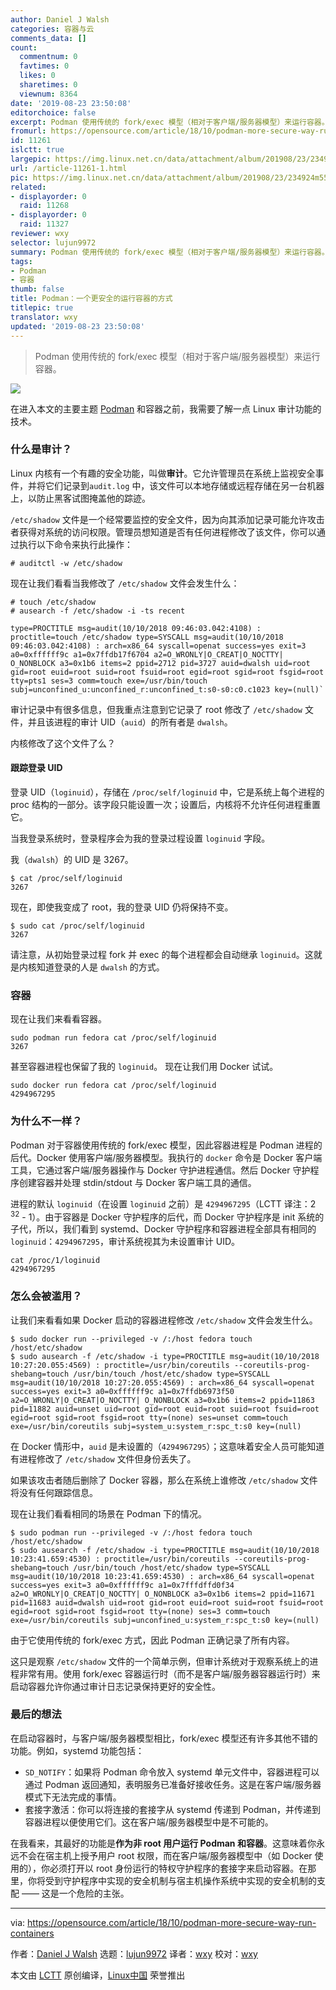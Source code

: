 ```yaml
---
author: Daniel J Walsh
categories: 容器与云
comments_data: []
count:
  commentnum: 0
  favtimes: 0
  likes: 0
  sharetimes: 0
  viewnum: 8364
date: '2019-08-23 23:50:08'
editorchoice: false
excerpt: Podman 使用传统的 fork/exec 模型（相对于客户端/服务器模型）来运行容器。
fromurl: https://opensource.com/article/18/10/podman-more-secure-way-run-containers
id: 11261
islctt: true
largepic: https://img.linux.net.cn/data/attachment/album/201908/23/234924m55sn8zt3b5q8815.jpg
url: /article-11261-1.html
pic: https://img.linux.net.cn/data/attachment/album/201908/23/234924m55sn8zt3b5q8815.jpg.thumb.jpg
related:
- displayorder: 0
  raid: 11268
- displayorder: 0
  raid: 11327
reviewer: wxy
selector: lujun9972
summary: Podman 使用传统的 fork/exec 模型（相对于客户端/服务器模型）来运行容器。
tags:
- Podman
- 容器
thumb: false
title: Podman：一个更安全的运行容器的方式
titlepic: true
translator: wxy
updated: '2019-08-23 23:50:08'
---
```



> 
> Podman 使用传统的 fork/exec 模型（相对于客户端/服务器模型）来运行容器。
> 
> 
> 


![](/data/attachment/album/201908/23/234924m55sn8zt3b5q8815.jpg)


在进入本文的主要主题 [Podman](https://podman.io) 和容器之前，我需要了解一点 Linux 审计功能的技术。


### 什么是审计？


Linux 内核有一个有趣的安全功能，叫做**审计**。它允许管理员在系统上监视安全事件，并将它们记录到`audit.log` 中，该文件可以本地存储或远程存储在另一台机器上，以防止黑客试图掩盖他的踪迹。


`/etc/shadow` 文件是一个经常要监控的安全文件，因为向其添加记录可能允许攻击者获得对系统的访问权限。管理员想知道是否有任何进程修改了该文件，你可以通过执行以下命令来执行此操作：



```
# auditctl -w /etc/shadow
```

现在让我们看看当我修改了 `/etc/shadow` 文件会发生什么：



```
# touch /etc/shadow 
# ausearch -f /etc/shadow -i -ts recent

type=PROCTITLE msg=audit(10/10/2018 09:46:03.042:4108) : proctitle=touch /etc/shadow type=SYSCALL msg=audit(10/10/2018 09:46:03.042:4108) : arch=x86_64 syscall=openat success=yes exit=3 a0=0xffffff9c a1=0x7ffdb17f6704 a2=O_WRONLY|O_CREAT|O_NOCTTY| O_NONBLOCK a3=0x1b6 items=2 ppid=2712 pid=3727 auid=dwalsh uid=root gid=root euid=root suid=root fsuid=root egid=root sgid=root fsgid=root tty=pts1 ses=3 comm=touch exe=/usr/bin/touch subj=unconfined_u:unconfined_r:unconfined_t:s0-s0:c0.c1023 key=(null)`
```

审计记录中有很多信息，但我重点注意到它记录了 root 修改了 `/etc/shadow` 文件，并且该进程的审计 UID（`auid`）的所有者是 `dwalsh`。


内核修改了这个文件了么？


#### 跟踪登录 UID


登录 UID（`loginuid`），存储在 `/proc/self/loginuid` 中，它是系统上每个进程的 proc 结构的一部分。该字段只能设置一次；设置后，内核将不允许任何进程重置它。


当我登录系统时，登录程序会为我的登录过程设置 `loginuid` 字段。


我（`dwalsh`）的 UID 是 3267。



```
$ cat /proc/self/loginuid
3267
```

现在，即使我变成了 root，我的登录 UID 仍将保持不变。



```
$ sudo cat /proc/self/loginuid
3267
```

请注意，从初始登录过程 fork 并 exec 的每个进程都会自动继承 `loginuid`。这就是内核知道登录的人是 `dwalsh` 的方式。


### 容器


现在让我们来看看容器。



```
sudo podman run fedora cat /proc/self/loginuid
3267
```

甚至容器进程也保留了我的 `loginuid`。 现在让我们用 Docker 试试。



```
sudo docker run fedora cat /proc/self/loginuid 
4294967295
```

### 为什么不一样？


Podman 对于容器使用传统的 fork/exec 模型，因此容器进程是 Podman 进程的后代。Docker 使用客户端/服务器模型。我执行的 `docker` 命令是 Docker 客户端工具，它通过客户端/服务器操作与 Docker 守护进程通信。然后 Docker 守护程序创建容器并处理 stdin/stdout 与 Docker 客户端工具的通信。


进程的默认 `loginuid`（在设置 `loginuid` 之前）是 `4294967295`（LCTT 译注：2<sup> 32</sup> - 1）。由于容器是 Docker 守护程序的后代，而 Docker 守护程序是 init 系统的子代，所以，我们看到 systemd、Docker 守护程序和容器进程全部具有相同的 `loginuid`：`4294967295`，审计系统视其为未设置审计 UID。



```
cat /proc/1/loginuid 
4294967295
```

### 怎么会被滥用？


让我们来看看如果 Docker 启动的容器进程修改 `/etc/shadow` 文件会发生什么。



```
$ sudo docker run --privileged -v /:/host fedora touch /host/etc/shadow 
$ sudo ausearch -f /etc/shadow -i type=PROCTITLE msg=audit(10/10/2018 10:27:20.055:4569) : proctitle=/usr/bin/coreutils --coreutils-prog-shebang=touch /usr/bin/touch /host/etc/shadow type=SYSCALL msg=audit(10/10/2018 10:27:20.055:4569) : arch=x86_64 syscall=openat success=yes exit=3 a0=0xffffff9c a1=0x7ffdb6973f50 a2=O_WRONLY|O_CREAT|O_NOCTTY| O_NONBLOCK a3=0x1b6 items=2 ppid=11863 pid=11882 auid=unset uid=root gid=root euid=root suid=root fsuid=root egid=root sgid=root fsgid=root tty=(none) ses=unset comm=touch exe=/usr/bin/coreutils subj=system_u:system_r:spc_t:s0 key=(null)
```

在 Docker 情形中，`auid` 是未设置的（`4294967295`）；这意味着安全人员可能知道有进程修改了 `/etc/shadow` 文件但身份丢失了。


如果该攻击者随后删除了 Docker 容器，那么在系统上谁修改 `/etc/shadow` 文件将没有任何跟踪信息。


现在让我们看看相同的场景在 Podman 下的情况。



```
$ sudo podman run --privileged -v /:/host fedora touch /host/etc/shadow 
$ sudo ausearch -f /etc/shadow -i type=PROCTITLE msg=audit(10/10/2018 10:23:41.659:4530) : proctitle=/usr/bin/coreutils --coreutils-prog-shebang=touch /usr/bin/touch /host/etc/shadow type=SYSCALL msg=audit(10/10/2018 10:23:41.659:4530) : arch=x86_64 syscall=openat success=yes exit=3 a0=0xffffff9c a1=0x7fffdffd0f34 a2=O_WRONLY|O_CREAT|O_NOCTTY| O_NONBLOCK a3=0x1b6 items=2 ppid=11671 pid=11683 auid=dwalsh uid=root gid=root euid=root suid=root fsuid=root egid=root sgid=root fsgid=root tty=(none) ses=3 comm=touch exe=/usr/bin/coreutils subj=unconfined_u:system_r:spc_t:s0 key=(null)
```

由于它使用传统的 fork/exec 方式，因此 Podman 正确记录了所有内容。


这只是观察 `/etc/shadow` 文件的一个简单示例，但审计系统对于观察系统上的进程非常有用。使用 fork/exec 容器运行时（而不是客户端/服务器容器运行时）来启动容器允许你通过审计日志记录保持更好的安全性。


### 最后的想法


在启动容器时，与客户端/服务器模型相比，fork/exec 模型还有许多其他不错的功能。例如，systemd 功能包括：


* `SD_NOTIFY`：如果将 Podman 命令放入 systemd 单元文件中，容器进程可以通过 Podman 返回通知，表明服务已准备好接收任务。这是在客户端/服务器模式下无法完成的事情。
* 套接字激活：你可以将连接的套接字从 systemd 传递到 Podman，并传递到容器进程以便使用它们。这在客户端/服务器模型中是不可能的。


在我看来，其最好的功能是**作为非 root 用户运行 Podman 和容器**。这意味着你永远不会在宿主机上授予用户 root 权限，而在客户端/服务器模型中（如 Docker 使用的），你必须打开以 root 身份运行的特权守护程序的套接字来启动容器。在那里，你将受到守护程序中实现的安全机制与宿主机操作系统中实现的安全机制的支配 —— 这是一个危险的主张。




---


via: <https://opensource.com/article/18/10/podman-more-secure-way-run-containers>


作者：[Daniel J Walsh](https://opensource.com/users/rhatdan) 选题：[lujun9972](https://github.com/lujun9972) 译者：[wxy](https://github.com/wxy) 校对：[wxy](https://github.com/wxy)


本文由 [LCTT](https://github.com/LCTT/TranslateProject) 原创编译，[Linux中国](https://linux.cn/) 荣誉推出